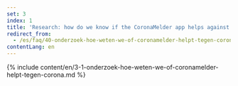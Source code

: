 ```yaml
---
set: 3
index: 1
title: 'Research: how do we know if the CoronaMelder app helps against the coronavirus?'
redirect_from: 
  - /es/faq/40-onderzoek-hoe-weten-we-of-coronamelder-helpt-tegen-corona
contentLang: en
---
```

{% include content/en/3-1-onderzoek-hoe-weten-we-of-coronamelder-helpt-tegen-corona.md %}
